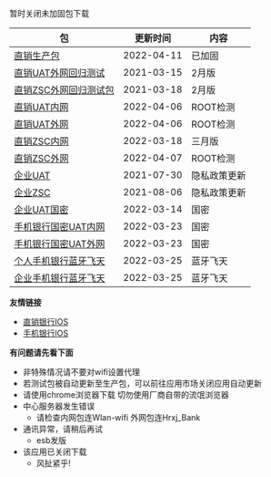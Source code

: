 暂时关闭未加固包下载

|  包   | 更新时间  | 内容  |
|  ----  | ----  |----  |
| [直销生产包](https://www.pgyer.com/dsbank_release)  | 2022-04-11 | 已加固 |
| [直销UAT外网回归测试](https://www.pgyer.com/dsbank_u_regressio)  | 2021-03-15 | 2月版 |
| [直销ZSC外网回归测试包](https://www.pgyer.com/dsbank_z_regressio)  | 2021-03-18 | 2月版 |
| [直销UAT内网](https://www.pgyer.com/dsbank_uat)  | 2022-04-06 | ROOT检测|
| [直销UAT外网](https://www.pgyer.com/dsbank_uat_w)  | 2022-04-06 | ROOT检测|
| [直销ZSC内网](https://www.pgyer.com/dsbank_zsc)  | 2022-03-18 | 三月版 |
| [直销ZSC外网](https://www.pgyer.com/dsbank_zsc_w)   | 2022-04-07 | ROOT检测 |
| [企业UAT](https://www.pgyer.com/qyBank_uat)  | 2021-07-30 | 隐私政策更新 |
| [企业ZSC](https://www.pgyer.com/qyBank_zsc)   | 2021-08-06 | 隐私政策更新 |
| [企业UAT国密](https://www.pgyer.com/qyBank_gm)   | 2022-03-14 | 国密 |
| [手机银行国密UAT内网](https://www.pgyer.com/pmobile_gmUATN)   | 2022-03-23 | 国密 |
| [手机银行国密UAT外网](https://www.pgyer.com/pmobile_gmUATW)   | 2022-03-23 | 国密 |
| [个人手机银行蓝牙飞天](https://www.pgyer.com/pmobile_ft)   | 2022-03-25 | 蓝牙飞天 |
| [企业手机银行蓝牙飞天](https://www.pgyer.com/qyBank_ft)   | 2022-03-25 | 蓝牙飞天 |


<!-- | [直销UAT内网回归测试](https://www.pgyer.com/dsbank_u_regressio)  | 2021-02-28 | 上个月的 | -->
<!-- | [直销ZSC内网回归测试包](https://www.pgyer.com/dsbank_z_regressio)  | 2021-02-18 | 1月版 | -->
<!-- | [直销UAT外网国密](https://www.pgyer.com/dsbank_u_regressio)  | 2021-03-16 | 直销国密 | -->

**友情链接**
+ [直销银行IOS](http://d.7short.com/hrxjubank)
+ [手机银行IOS](http://d.7short.com/hrxjpmbank)

**有问题请先看下面**
+ 非特殊情况请不要对wifi设置代理
+ 若测试包被自动更新至生产包，可以前往应用市场关闭应用自动更新
+ 请使用chrome浏览器下载 切勿使用厂商自带的流氓浏览器
+ 中心服务器发生错误
  + 请检查内网包连Wlan-wifi 外网包连Hrxj_Bank
+ 通讯异常，请稍后再试
  + esb发版
+ 该应用已关闭下载
  + 风扯紧乎!


